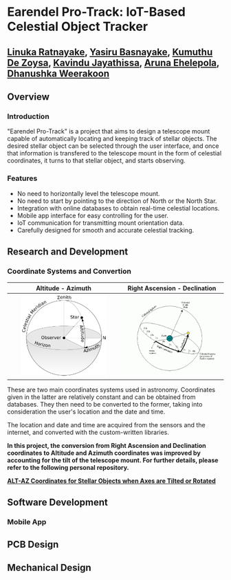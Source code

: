 <h1>Earendel Pro-Track: IoT-Based Celestial Object Tracker</h1>

<h2><a href="https://github.com/linukaratnayake">Linuka Ratnayake</a>, <a href="https://github.com/YasiruDEX">Yasiru Basnayake</a>, <a href="https://github.com/KumuthuDeZoysa">Kumuthu De Zoysa</a>, <a href="https://github.com/KavinduJ2001">Kavindu Jayathissa</a>, <a href="https://github.com/ehele">Aruna Ehelepola</a>,  <a href="">Dhanushka Weerakoon</a></h2>

  
<h2>Overview</h2>
<h3>Introduction</h3>
<p>
    "Earendel Pro-Track" is a project that aims to design a telescope mount capable of automatically locating and keeping track of stellar objects. The desired stellar object can be selected through the user interface, and once that information is transfered to the telescope mount in the form of celestial coordinates, it turns to that stellar object, and starts observing.
</p>

<h3>Features</h3>
<ul>
    <li>No need to horizontally level the telescope mount.</li>
    <li>No need to start by pointing to the direction of North or the North Star.
    <li>Integration with online databases to obtain real-time celestial locations.</li>
    <li>Mobile app interface for easy controlling for the user.</li>
    <li>IoT communication for transmitting mount orientation data.</li>
    <li>Carefully designed for smooth and accurate celestial tracking.</li>
</ul>

<h2>Research and Development</h2>

<h3>Coordinate Systems and Convertion</h3>

| **Altitude - Azimuth** | **Right Ascension - Declination** |
|:--:|:--:|
| <img src="Project%20Details%20(Documents%20and%20Media)/Images/alt_az.png" style = "width: 80%">|![Altitude Azimuth](Project%20Details%20(Documents%20and%20Media)/Images/ra_dec.gif)|

These are two main coordinates systems used in astronomy.
Coordinates given in the latter are relatively constant and can be obtained from databases. They then need to be converted to the former, taking into consideration the user's location and the date and time.

The location and date and time are acquired from the sensors and the internet, and converted with the custom-written libraries.

<b>In this project, the conversion from Right Ascension and Declination coordinates to Altitude and Azimuth coordinates was improved by accounting for the tilt of the telescope mount. For further details, please refer to the following personal repository.

<a href="https://github.com/linukaratnayake/RA-DEC-to-ALT-AZ-Tilted-Axes-Coordinate-Convertion-for-Stellar-Objects">ALT-AZ Coordinates for Stellar Objects when Axes are Tilted or Rotated</a></b>

<h2>Software Development</h2>
<h3>Mobile App</h3>

<h2>PCB Design</h2>

<h2>Mechanical Design</h2>